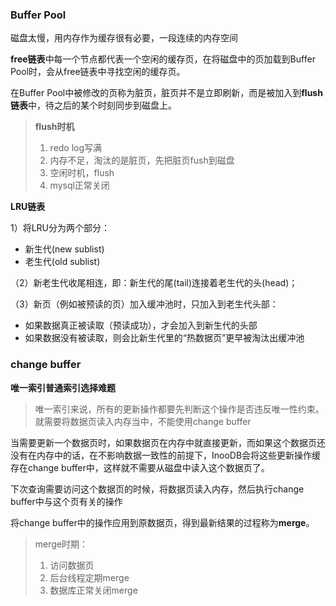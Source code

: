 ### Buffer Pool

磁盘太慢，用内存作为缓存很有必要，一段连续的内存空间

**free链表**中每一个节点都代表一个空闲的缓存页，在将磁盘中的页加载到Buffer Pool时，会从free链表中寻找空闲的缓存页。

在Buffer Pool中被修改的页称为脏页，脏页并不是立即刷新，而是被加入到**flush链表**中，待之后的某个时刻同步到磁盘上。

> **flush时机**
>
> 1. redo log写满
> 2. 内存不足，淘汰的是脏页，先把脏页fush到磁盘
> 3. 空闲时机，flush
> 4. mysql正常关闭

**LRU链表**

1）将LRU分为两个部分：

- 新生代(new sublist)
- 老生代(old sublist)

（2）新老生代收尾相连，即：新生代的尾(tail)连接着老生代的头(head)；

（3）新页（例如被预读的页）加入缓冲池时，只加入到老生代头部：

- 如果数据真正被读取（预读成功），才会加入到新生代的头部
- 如果数据没有被读取，则会比新生代里的“热数据页”更早被淘汰出缓冲池

### change buffer

**唯一索引普通索引选择难题**

> 唯一索引来说，所有的更新操作都要先判断这个操作是否违反唯一性约束。就需要将数据页读入内存当中，不能使用change buffer

当需要更新一个数据页时，如果数据页在内存中就直接更新，而如果这个数据页还没有在内存中的话，在不影响数据一致性的前提下，InooDB会将这些更新操作缓存在change buffer中，这样就不需要从磁盘中读入这个数据页了。

下次查询需要访问这个数据页的时候，将数据页读入内存，然后执行change buffer中与这个页有关的操作

将change buffer中的操作应用到原数据页，得到最新结果的过程称为**merge**。

> merge时期：
>
> 1. 访问数据页
> 2. 后台线程定期merge
> 3. 数据库正常关闭merge